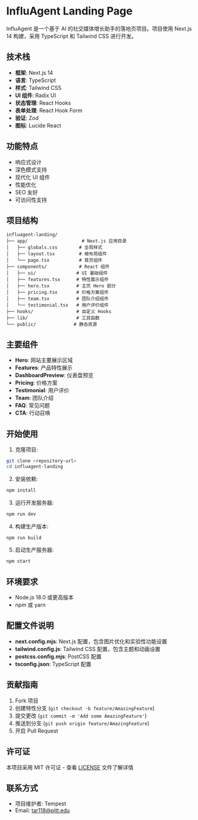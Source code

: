 # InfluAgent Landing Page

InfluAgent 是一个基于 AI 的社交媒体增长助手的落地页项目。项目使用 Next.js 14 构建，采用 TypeScript 和 Tailwind CSS 进行开发。

## 技术栈

- **框架**: Next.js 14
- **语言**: TypeScript
- **样式**: Tailwind CSS
- **UI 组件**: Radix UI
- **状态管理**: React Hooks
- **表单处理**: React Hook Form
- **验证**: Zod
- **图标**: Lucide React

## 功能特点

- 响应式设计
- 深色模式支持
- 现代化 UI 组件
- 性能优化
- SEO 友好
- 可访问性支持

## 项目结构

```plaintext
influagent-landing/
├── app/                    # Next.js 应用目录
│   ├── globals.css        # 全局样式
│   ├── layout.tsx         # 根布局组件
│   └── page.tsx           # 首页组件
├── components/            # React 组件
│   ├── ui/               # UI 基础组件
│   ├── features.tsx      # 特性展示组件
│   ├── hero.tsx          # 主页 Hero 部分
│   ├── pricing.tsx       # 价格方案组件
│   ├── team.tsx          # 团队介绍组件
│   └── testimonial.tsx   # 用户评价组件
├── hooks/                # 自定义 Hooks
├── lib/                  # 工具函数
└── public/              # 静态资源
```

## 主要组件

- **Hero**: 网站主要展示区域
- **Features**: 产品特性展示
- **DashboardPreview**: 仪表盘预览
- **Pricing**: 价格方案
- **Testimonial**: 用户评价
- **Team**: 团队介绍
- **FAQ**: 常见问题
- **CTA**: 行动召唤

## 开始使用

1. 克隆项目:
```bash
git clone <repository-url>
cd influagent-landing
```

2. 安装依赖:
```bash
npm install
```

3. 运行开发服务器:
```bash
npm run dev
```

4. 构建生产版本:
```bash
npm run build
```

5. 启动生产服务器:
```bash
npm start
```

## 环境要求

- Node.js 18.0 或更高版本
- npm 或 yarn

## 配置文件说明

- **next.config.mjs**: Next.js 配置，包含图片优化和实验性功能设置
- **tailwind.config.js**: Tailwind CSS 配置，包含主题和动画设置
- **postcss.config.mjs**: PostCSS 配置
- **tsconfig.json**: TypeScript 配置

## 贡献指南

1. Fork 项目
2. 创建特性分支 (`git checkout -b feature/AmazingFeature`)
3. 提交更改 (`git commit -m 'Add some AmazingFeature'`)
4. 推送到分支 (`git push origin feature/AmazingFeature`)
5. 开启 Pull Request

## 许可证

本项目采用 MIT 许可证 - 查看 [LICENSE](LICENSE) 文件了解详情

## 联系方式

- 项目维护者: Tempest
- Email: tar118@pitt.edu
